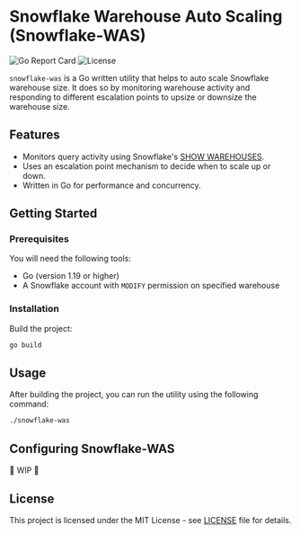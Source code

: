 # Snowflake Warehouse Auto Scaling (Snowflake-WAS)

![Go Report Card](https://goreportcard.com/badge/github.com/davionchai/snowflake-was)
![License](https://img.shields.io/github/license/davionchai/snowflake-was)

`snowflake-was` is a Go written utility that helps to auto scale Snowflake warehouse size. It does so by monitoring warehouse activity and responding to different escalation points to upsize or downsize the warehouse size.

## Features

- Monitors query activity using Snowflake's [SHOW WAREHOUSES](https://docs.snowflake.com/en/sql-reference/sql/show-warehouses).
- Uses an escalation point mechanism to decide when to scale up or down.
- Written in Go for performance and concurrency.

## Getting Started

### Prerequisites

You will need the following tools:

- Go (version 1.19 or higher)
- A Snowflake account with `MODIFY` permission on specified warehouse

### Installation

Build the project:

```bash
go build
```

## Usage

After building the project, you can run the utility using the following command:

```bash
./snowflake-was
```

## Configuring Snowflake-WAS

🚧 WIP 🚧

## License

This project is licensed under the MIT License - see [LICENSE](./LICENSE) file for details.
